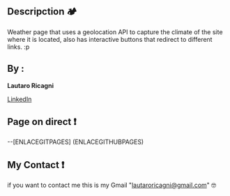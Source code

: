 ## Descripction 🏕️

Weather page that uses a geolocation API to capture the climate of the site where it is located, also has interactive buttons that redirect to different links. :p

## By :

**Lautaro Ricagni**

[LinkedIn](https://www.linkedin.com/in/lautaro-ricagni-33a57b214/)

## Page on direct ❗
--[ENLACEGITPAGES] (ENLACEGITHUBPAGES)

## My Contact ❗
if you want to contact me this is my Gmail "lautaroricagni@gmail.com" 🤓
